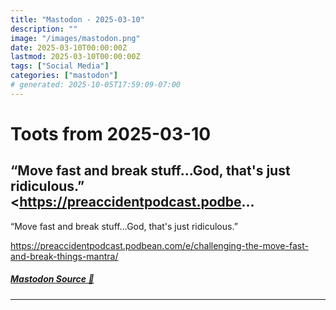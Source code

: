 ```yaml
---
title: "Mastodon - 2025-03-10"
description: ""
image: "/images/mastodon.png"
date: 2025-03-10T00:00:00Z
lastmod: 2025-03-10T00:00:00Z
tags: ["Social Media"]
categories: ["mastodon"]
# generated: 2025-10-05T17:59:09-07:00
---
```


# Toots from 2025-03-10

## “Move fast and break stuff...God, that's just ridiculous.”  <https://preaccidentpodcast.podbe...

“Move fast and break stuff...God, that's just ridiculous.”

<https://preaccidentpodcast.podbean.com/e/challenging-the-move-fast-and-break-things-mantra/>

##### [Mastodon Source 🐘](https://hachyderm.io/@mweagle/114140729079387237)

---

